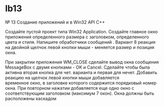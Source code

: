 # lb13
№ 13 Создание приложений и в Win32 API   C++ 
 
Создайте пустой проект типа Win32 Application. Создайте главное окно  
приложения  определенного размера с заголовком, определенного цвета и 
стиля. Напишите обработчики сообщений .
Вариант 8 реакция на двойной щелчок левой кнопки мыши   - 
меняется   размер  и позиция окна.
 
При закрытии приложения WM_CLOSE сделайте вывод окна сообщения 
MessageBox с двумя кнопками - OK и Cancel. Cделайте чтобы была активна 
вторая кнопка для чет. варианта и первая для нечет. 
Добавить реакцию на щелчок левой кнопки мыши   добавляется  
временное окно, в заголовке которого содержится порядковый номер окна. 
При повторном нажатии добавляется еще одно окно с соответствующим 
заголовком (максимум 7 окон). Окна должны быть расположены каскадом 
 
